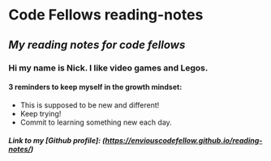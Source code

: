 # Code Fellows reading-notes
## *My reading notes for code fellows*

### Hi my name is **Nick**.  I like video games and Legos.

#### 3 reminders to keep myself in the growth mindset:

- This is supposed to be new and different!
- Keep trying!
- Commit to learning something new each day.

##### Link to my [Github profile]: (https://enviouscodefellow.github.io/reading-notes/)
